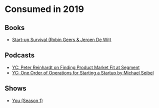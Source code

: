 # Consumed in 2019

## Books

* [Start-up Survival (Robin Geers & Jeroen De Wit)](https://startupsurvival.com/book)

## Podcasts

* [YC: Peter Reinhardt on Finding Product Market Fit at Segment](https://www.youtube.com/watch?v=l-vfn97QTr0)
* [YC: One Order of Operations for Starting a Startup by Michael Seibel](https://www.youtube.com/watch?v=5fmDKGV0TnQ)

## Shows

* [You (Season 1)](https://www.netflix.com/title/80211991)

